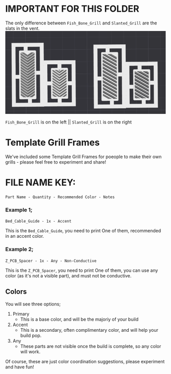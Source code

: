 # IMPORTANT FOR THIS FOLDER
The only difference between `Fish_Bone_Grill` and `Slanted_Grill` are the slats in the vent.
![Style Compare](./Style_Compare.png "Style Compare")

`Fish_Bone_Grill` is on the left || `Slanted_Grill` is on the right

# Template Grill Frames
We've included some Template Grill Frames for poeople to make their own grills - please feel free to experiment and share!

# FILE NAME KEY:
`Part Name - Quantity - Recommended Color - Notes`

### Example 1;
`Bed_Cable_Guide - 1x - Accent`  

This is the `Bed_Cable_Guide`, you need to print One of them, recommended in an accent color.

### Example 2;
`Z_PCB_Spacer - 1x - Any - Non-Conductive`

This is the `Z_PCB_Spacer`, you need to print One of them, you can use any color (as it's not a visible part), and must not be conductive.

## Colors
You will see three options;
1. Primary
    - This is a base color, and will be the majoriy of your build
2. Accent
    - This is a secondary, often complimentary color, and will help your build pop.
3. Any
    - These parts are not visible once the build is complete, so any color will work.

Of course, these are just color coordination suggestions, please experiment and have fun!